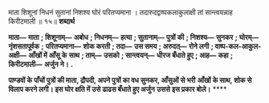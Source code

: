 

माता शिशूनां निधनं सुतानां निशश्य घोरं परितप्यमाना । तदारुदद्वाष्पकलाकुलाक्षी तां सान्त्वयन्नाह किरीटमाली ॥ १५॥ **शब्दार्थ** 

**माता—** **माता** **; शिशूनाम्—** **अबोध** **; निधनम्—** **हत्या** **; सुतानाम्—** **पुत्रों की** **; निशश्य—** **सुनकर** **; घोरम्—** **नृंशसतापूर्वक** **;** **परितप्यमाना—** **शोक करती** **; तदा—** **उस समय** **; अरुदत्—** **रोने लगी** **; वाष्प-कल-आकुल-अक्षी—** **आँखों में आँसू के** **साथ** **; ताम्—** **उसको** **; सान्त्वयन्—** **धीरज बँधाते हुए** **; आह—** **कहा** **; किरीटमाली—** **अर्जुन ने।** **.** 

**पाण्डवों के पाँचों पुत्रों की माता, द्रौपदी, अपने पुत्रों का वध सुनकर, आँसुओं से भरी** **आँखों के साथ, शोक से विलाप करने लगी। इस घोर क्षति में उसे ढाढस बँधाते हुए अर्जुन** **उससे इस प्रकार बोले।** **** 